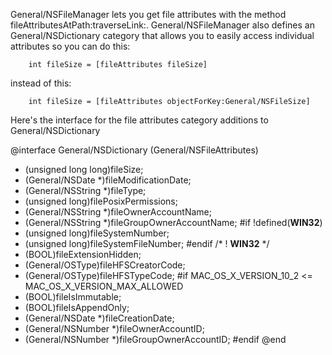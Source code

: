 

General/NSFileManager lets you get file attributes with the method     fileAttributesAtPath:traverseLink:. General/NSFileManager also defines an General/NSDictionary category that allows you to easily access individual attributes so you can do this:

        int fileSize = [fileAttributes fileSize]

instead of this:

        int fileSize = [fileAttributes objectForKey:General/NSFileSize]

Here's the interface for the file attributes category additions to General/NSDictionary
    
@interface General/NSDictionary (General/NSFileAttributes)

- (unsigned long long)fileSize;
- (General/NSDate *)fileModificationDate;
- (General/NSString *)fileType;
- (unsigned long)filePosixPermissions;
- (General/NSString *)fileOwnerAccountName;
- (General/NSString *)fileGroupOwnerAccountName;
#if !defined(__WIN32__)
- (unsigned long)fileSystemNumber;
- (unsigned long)fileSystemFileNumber;
#endif	/* ! __WIN32__ */
- (BOOL)fileExtensionHidden;
- (General/OSType)fileHFSCreatorCode;
- (General/OSType)fileHFSTypeCode;
#if MAC_OS_X_VERSION_10_2 <= MAC_OS_X_VERSION_MAX_ALLOWED
- (BOOL)fileIsImmutable;
- (BOOL)fileIsAppendOnly;
- (General/NSDate *)fileCreationDate;
- (General/NSNumber *)fileOwnerAccountID;
- (General/NSNumber *)fileGroupOwnerAccountID;
#endif
@end

